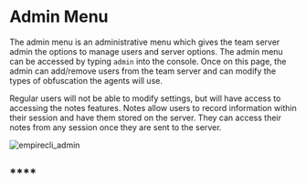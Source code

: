 # Admin Menu

The admin menu is an administrative menu which gives the team server admin the options to manage users and server options. The admin menu can be accessed by typing `admin` into the console. Once on this page, the admin can add/remove users from the team server and can modify the types of obfuscation the agents will use.

Regular users will not be able to modify settings, but will have access to accessing the notes features. Notes allow users to record information within their session and have them stored on the server. They can access their notes from any session once they are sent to the server.

![empirecli\_admin](https/user-images.githubusercontent.com/2030220100279600-b5768d00-2f1b-11eb-8096-cebda7597f1b.jpg)

## ****
